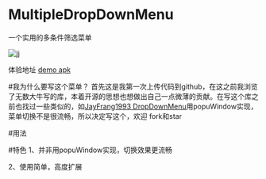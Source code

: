 # MultipleDropDownMenu

一个实用的多条件筛选菜单

![jj](https://github.com/dongjunkun/MultipleDropDownMenu/blob/master/art/simaple.gif)

体验地址 <a href="https://raw.githubusercontent.com/dongjunkun/MultipleDropDownMenu/master/simple.apk">demo apk</a>

#我为什么要写这个菜单？
首先这是我第一次上传代码到github，在这之前我浏览了无数大牛写的库，本着开源的思想也想做出自己一点微薄的贡献。在写这个库之前也找过一些类似的，如<a href="https://github.com/JayFang1993/DropDownMenu">JayFrang1993 DropDownMenu</a>用popuWindow实现，菜单切换不是很流畅，所以决定写这个，欢迎 fork和star

#用法


#特色
1、并非用popuWindow实现，切换效果更流畅

2、使用简单，高度扩展
